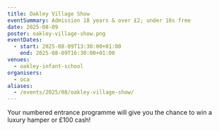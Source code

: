 ```yaml
---
title: Oakley Village Show
eventSummary: Admission 18 years & over £2; under 18s free
date: 2025-08-09
poster: oakley-village-show.png
eventDates:
  - start: 2025-08-09T13:30:00+01:00
    end: 2025-08-09T16:30:00+01:00
venues:
  - oakley-infant-school
organisers:
  - oca
aliases:
  - /events/2025/08/oakley-village-show/
---
```

Your numbered entrance programme will give you the chance to win a luxury hamper or £100 cash!
